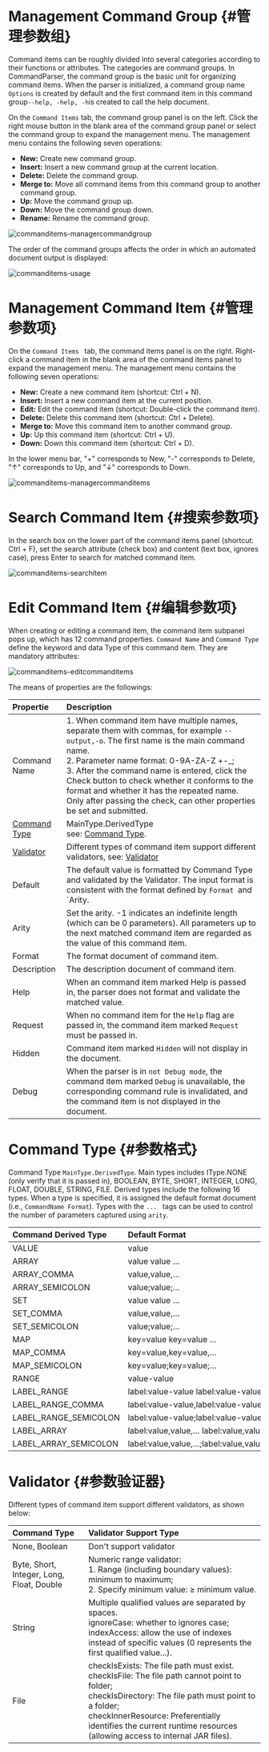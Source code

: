 # Management Command Group {#管理参数组}

Command items can be roughly divided into several categories according to their functions or attributes. The categories are command groups. In CommandParser, the command group is the basic unit for organizing command items. When the parser is initialized, a command group name `Options` is created by default and the first command item in this command group` --help, -help, -h `is created to call the help document.

On the `Command Items` tab, the command group panel is on the left. Click the right mouse button in the blank area of the command group panel or select the command group to expand the management menu. The management menu contains the following seven operations:

- **New:** Create new command group.
- **Insert:** Insert a new command group at the current location.
- **Delete:** Delete the command group.
- **Merge to:** Move all command items from this command group to another command group.
- **Up:** Move the command group up.
- **Down:** Move the command group down.
- **Rename:** Rename the command group.

![commanditems-managercommandgroup](../../../image/commanditems-managercommandgroup.png)

The order of the command groups affects the order in which an automated document output is displayed:

![commanditems-usage](../../../image/commanditems-usage.png)

# Management Command Item {#管理参数项}

On the `Command Items ` tab, the command items panel is on the right. Right-click a command item in the blank area of the command items panel to expand the management menu. The management menu contains the following seven operations:

- **New:** Create a new command item (shortcut: Ctrl + N).
- **Insert:** Insert a new command item at the current position.
- **Edit:** Edit the command item (shortcut: Double-click the command item).
- **Delete:** Delete this command item (shortcut: Ctrl + Delete).
- **Merge to:** Move this command item to another command group.
- **Up:** Up this command item (shortcut: Ctrl + U).
- **Down:** Down this command item (shortcut: Ctrl + D).

In the lower menu bar, "+" corresponds to New, "-" corresponds to Delete, "↑" corresponds to Up, and "↓" corresponds to Down.

![commanditems-managercommanditems](../../../image/commanditems-managercommanditems.png)

# Search Command Item {#搜索参数项}

In the search box on the lower part of the command items panel (shortcut: Ctrl + F), set the search attribute (check box) and content (text box, ignores case), press Enter to search for matched command item.

![commanditems-searchitem](../../../image/commanditems-searchitem.png)

# Edit Command Item {#编辑参数项}

When creating or editing a command item, the command item subpanel pops up, which has 12 command properties. `Command Name` and `Command Type` define the keyword and data Type of this command item. They are mandatory attributes:

![commanditems-editcommanditems](../../../image/commanditems-editcommanditems.png)

The means of properties are the followings:

| Propertie                  | Description                                       |
| :--------------------------------------- | :----------------------------------------------------------- |
| Command Name                 | 1. When command item have multiple names, separate them with commas, for example `--output,-o`. The first name is the main command name. <br />2. Parameter name format: 0-9A-ZA-Z +-\_; <br />3. After the command name is entered, click the Check button to check whether it conforms to the format and whether it has the repeated name. Only after passing the check, can other properties be set and submitted. |
| [Command Type](#参数格式) | MainType.DerivedType<br />see: [Command Type](#参数格式). |
| [Validator](#参数验证器) | Different types of command item support different validators, see: [Validator](#参数验证器) |
| Default                     | The default value is formatted by Command Type and validated by the Validator. The input format is consistent with the format defined by `Format `and `Arity. |
| Arity                      | Set the arity. -1 indicates an indefinite length (which can be 0 parameters). All parameters up to the next matched command item are regarded as the value of this command item. |
| Format               | The format document of command item. |
| Description          | The description document of command item. |
| Help             | When an command item marked Help is passed in, the parser does not format and validate the matched value. |
| Request              | When no command item for the `Help` flag are passed in, the command item marked `Request` must be passed in. |
| Hidden       | Command item marked `Hidden` will not display in the document. |
| Debug     | When the parser is in `not Debug mode`, the command item marked `Debug` is unavailable, the corresponding command rule is invalidated, and the command item is not displayed in the document. |

# Command Type {#参数格式}

Command Type `MainType.DerivedType`. Main types includes IType.NONE (only verify that it is passed in), BOOLEAN, BYTE, SHORT, INTEGER, LONG, FLOAT, DOUBLE, STRING, FILE. Derived types include the following 16 types. When a type is specified, it is assigned the default format document (i.e., `CommandName Format`). Types with the `... ` tags can be used to control the number of parameters captured using `arity`.

| Command Derived Type | Default Format      |
| :-------------------- | :---------------------------------------- |
| VALUE                 | value                                     |
| ARRAY                 | value value …                             |
| ARRAY_COMMA           | value,value,…                             |
| ARRAY_SEMICOLON       | value;value;…                             |
| SET                   | value value …                             |
| SET_COMMA             | value,value,…                             |
| SET_SEMICOLON         | value;value;…                             |
| MAP                   | key=value key=value …                     |
| MAP_COMMA             | key=value,key=value,…                     |
| MAP_SEMICOLON         | key=value;key=value;…                     |
| RANGE                 | value-value                               |
| LABEL_RANGE           | label:value-value label:value-value …     |
| LABEL_RANGE_COMMA     | label:value-value,label:value-value,…     |
| LABEL_RANGE_SEMICOLON | label:value-value;label:value-value;…     |
| LABEL_ARRAY           | label:value,value,… label:value,value,…   |
| LABEL_ARRAY_SEMICOLON | label:value,value,…;label:value,value,…;… |

# Validator {#参数验证器}

Different types of command item support different validators, as shown below:

| Command Type                              | Validator Support Type                                       |
| :---------------------------------------- | :----------------------------------------------------------- |
| None, Boolean                             | Don't support validator                                      |
| Byte, Short, Integer, Long, Float, Double | Numeric range validator:<br />1. Range (including boundary values): minimum to maximum; <br />2. Specify minimum value: ≥ minimum value. |
| String                                    | Multiple qualified values are separated by spaces.<br />ignoreCase: whether to ignores case;<br />indexAccess: allow the use of indexes instead of specific values (0 represents the first qualified value...). |
| File                                      | checkIsExists: The file path must exist. <br />checkIsFile: The file path cannot point to folder; <br />checkIsDirectory: The file path must point to a folder; <br />checkInnerResource: Preferentially identifies the current runtime resources (allowing access to internal JAR files). |

